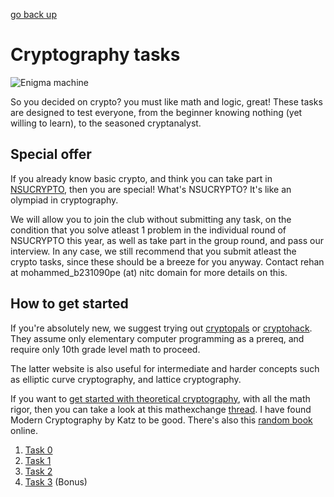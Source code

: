 [go back up](./..)
# Cryptography tasks

![Enigma machine](https://upload.wikimedia.org/wikipedia/commons/2/27/Enigma-plugboard.jpg "Enigma machine, changed WW2")

So you decided on crypto? you must like math and logic, great!
These tasks are designed to test everyone, from the beginner knowing nothing (yet willing to learn), to the seasoned cryptanalyst.

## Special offer

If you already know basic crypto, and think you can take part in [NSUCRYPTO](https://nsucrypto.nsu.ru/), then you are special! 
What's NSUCRYPTO? It's like an olympiad in cryptography.

We will allow you to join the club without submitting any task, on the condition that you solve atleast 1 problem in the individual round of NSUCRYPTO this year, as well as take part in the group round, and pass our interview.
In any case, we still recommend that you submit atleast the crypto tasks, since these should be a breeze for you anyway.
Contact rehan at mohammed_b231090pe (at) nitc domain for more details on this.

## How to get started

If you're absolutely new, we suggest trying out [cryptopals](https://cryptopals.com/sets/1) or [cryptohack](https://cryptohack.org/courses/intro/course_details/). They assume only elementary computer programming as a prereq, and require only 10th grade level math to proceed.

The latter website is also useful for intermediate and harder concepts such as elliptic curve cryptography, and lattice cryptography.

If you want to [get started with theoretical cryptography](https://medium.com/asecuritysite-when-bob-met-alice/how-do-i-get-into-cryptography-b093c2c600eb), with all the math rigor, then you can take a look at this mathexchange [thread](https://math.stackexchange.com/questions/71420/reference-books-on-cryptography). I have found Modern Cryptography by Katz to be good. There's also this [random book](https://toc.cryptobook.us/book.pdf) online.

1. [Task 0](./task0.md)
2. [Task 1](./task1.md)
3. [Task 2](./task2.md)
4. [Task 3](./task3.md) (Bonus)
